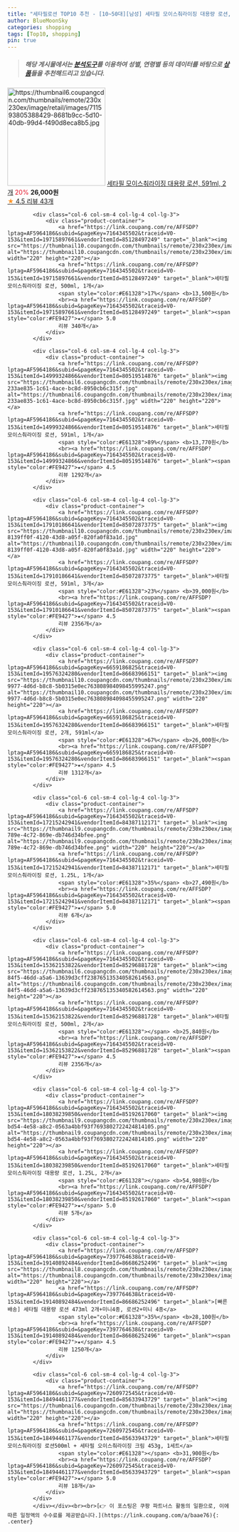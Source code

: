 ```yaml
---
title: "세타필로션 TOP10 추천 - [10~50대][남성] 세타필 모이스춰라이징 대용량 로션, 591ml, 2개"
author: BlueMoonSky
categories: shopping
tags: [Top10, shopping]
pin: true
---
```


> ##### 해당 게시물에서는 [**분석도구**](https://itemscout.io/)를 이용하여 **성별**, **연령별** 등의 데이터를 바탕으로 [**상품**](https://link.coupang.com/a/baae76)들을 추천해드리고 있습니다.
<div class="container"><div class="row">
            <div class="col-6 col-sm-4 col-lg-4 col-lg-3">
                <div class="product-container">
                    <a href="https://link.coupang.com/re/AFFSDP?lptag=AF5964186&subid=&pageKey=7164345502&traceid=V0-153&itemId=15015111767&vendorItemId=85072877349" target="_blank"><img src="https://thumbnail6.coupangcdn.com/thumbnails/remote/230x230ex/image/retail/images/711593805388429-8681b9cc-5d10-40db-99d4-f490d8eca8b5.jpg" alt="https://thumbnail6.coupangcdn.com/thumbnails/remote/230x230ex/image/retail/images/711593805388429-8681b9cc-5d10-40db-99d4-f490d8eca8b5.jpg" width="220" height="220"></a>
                    <a href="https://link.coupang.com/re/AFFSDP?lptag=AF5964186&subid=&pageKey=7164345502&traceid=V0-153&itemId=15015111767&vendorItemId=85072877349" target="_blank">세타필 모이스춰라이징 대용량 로션, 591ml, 2개</a>
                    <span style="color:#E61328">20%</span> <b>26,000원</b>
                    <br><a href="https://link.coupang.com/re/AFFSDP?lptag=AF5964186&subid=&pageKey=7164345502&traceid=V0-153&itemId=15015111767&vendorItemId=85072877349" target="_blank"><span style="color:#FE9427">★</span> 4.5
                    리뷰 43개</a>
                </div>
            </div>
            
            <div class="col-6 col-sm-4 col-lg-4 col-lg-3">
                <div class="product-container">
                    <a href="https://link.coupang.com/re/AFFSDP?lptag=AF5964186&subid=&pageKey=7164345502&traceid=V0-153&itemId=19715897661&vendorItemId=85128497249" target="_blank"><img src="https://thumbnail10.coupangcdn.com/thumbnails/remote/230x230ex/image/rs_quotation_api/u38gth7f/4dd9b982ec6f4a1984f6701ca3e3bfb4.png" alt="https://thumbnail10.coupangcdn.com/thumbnails/remote/230x230ex/image/rs_quotation_api/u38gth7f/4dd9b982ec6f4a1984f6701ca3e3bfb4.png" width="220" height="220"></a>
                    <a href="https://link.coupang.com/re/AFFSDP?lptag=AF5964186&subid=&pageKey=7164345502&traceid=V0-153&itemId=19715897661&vendorItemId=85128497249" target="_blank">세타필 모이스춰라이징 로션, 500ml, 1개</a>
                    <span style="color:#E61328">17%</span> <b>13,500원</b>
                    <br><a href="https://link.coupang.com/re/AFFSDP?lptag=AF5964186&subid=&pageKey=7164345502&traceid=V0-153&itemId=19715897661&vendorItemId=85128497249" target="_blank"><span style="color:#FE9427">★</span> 5.0
                    리뷰 340개</a>
                </div>
            </div>
            
            <div class="col-6 col-sm-4 col-lg-4 col-lg-3">
                <div class="product-container">
                    <a href="https://link.coupang.com/re/AFFSDP?lptag=AF5964186&subid=&pageKey=7164345502&traceid=V0-153&itemId=14999324866&vendorItemId=80519514876" target="_blank"><img src="https://thumbnail6.coupangcdn.com/thumbnails/remote/230x230ex/image/retail/images/1322644922592436-233ae835-1c61-4ace-bc8d-8950cb6c315f.jpg" alt="https://thumbnail6.coupangcdn.com/thumbnails/remote/230x230ex/image/retail/images/1322644922592436-233ae835-1c61-4ace-bc8d-8950cb6c315f.jpg" width="220" height="220"></a>
                    <a href="https://link.coupang.com/re/AFFSDP?lptag=AF5964186&subid=&pageKey=7164345502&traceid=V0-153&itemId=14999324866&vendorItemId=80519514876" target="_blank">세타필 모이스춰라이징 로션, 591ml, 1개</a>
                    <span style="color:#E61328">89%</span> <b>13,770원</b>
                    <br><a href="https://link.coupang.com/re/AFFSDP?lptag=AF5964186&subid=&pageKey=7164345502&traceid=V0-153&itemId=14999324866&vendorItemId=80519514876" target="_blank"><span style="color:#FE9427">★</span> 4.5
                    리뷰 1292개</a>
                </div>
            </div>
            
            <div class="col-6 col-sm-4 col-lg-4 col-lg-3">
                <div class="product-container">
                    <a href="https://link.coupang.com/re/AFFSDP?lptag=AF5964186&subid=&pageKey=7164345502&traceid=V0-153&itemId=17910186641&vendorItemId=85072873775" target="_blank"><img src="https://thumbnail10.coupangcdn.com/thumbnails/remote/230x230ex/image/retail/images/711216595735036-8139ff0f-4120-43d8-a05f-820fa0f83a1d.jpg" alt="https://thumbnail10.coupangcdn.com/thumbnails/remote/230x230ex/image/retail/images/711216595735036-8139ff0f-4120-43d8-a05f-820fa0f83a1d.jpg" width="220" height="220"></a>
                    <a href="https://link.coupang.com/re/AFFSDP?lptag=AF5964186&subid=&pageKey=7164345502&traceid=V0-153&itemId=17910186641&vendorItemId=85072873775" target="_blank">세타필 모이스춰라이징 로션, 591ml, 3개</a>
                    <span style="color:#E61328">23%</span> <b>39,000원</b>
                    <br><a href="https://link.coupang.com/re/AFFSDP?lptag=AF5964186&subid=&pageKey=7164345502&traceid=V0-153&itemId=17910186641&vendorItemId=85072873775" target="_blank"><span style="color:#FE9427">★</span> 4.5
                    리뷰 2356개</a>
                </div>
            </div>
            
            <div class="col-6 col-sm-4 col-lg-4 col-lg-3">
                <div class="product-container">
                    <a href="https://link.coupang.com/re/AFFSDP?lptag=AF5964186&subid=&pageKey=6659186825&traceid=V0-153&itemId=19576324280&vendorItemId=86683966151" target="_blank"><img src="https://thumbnail10.coupangcdn.com/thumbnails/remote/230x230ex/image/retail/images/66c11ed6-9977-4d6d-b8c8-5b0315e0ec763808984098455995247.png" alt="https://thumbnail10.coupangcdn.com/thumbnails/remote/230x230ex/image/retail/images/66c11ed6-9977-4d6d-b8c8-5b0315e0ec763808984098455995247.png" width="220" height="220"></a>
                    <a href="https://link.coupang.com/re/AFFSDP?lptag=AF5964186&subid=&pageKey=6659186825&traceid=V0-153&itemId=19576324280&vendorItemId=86683966151" target="_blank">세타필 모이스춰라이징 로션, 2개, 591ml</a>
                    <span style="color:#E61328">67%</span> <b>26,000원</b>
                    <br><a href="https://link.coupang.com/re/AFFSDP?lptag=AF5964186&subid=&pageKey=6659186825&traceid=V0-153&itemId=19576324280&vendorItemId=86683966151" target="_blank"><span style="color:#FE9427">★</span> 4.5
                    리뷰 1312개</a>
                </div>
            </div>
            
            <div class="col-6 col-sm-4 col-lg-4 col-lg-3">
                <div class="product-container">
                    <a href="https://link.coupang.com/re/AFFSDP?lptag=AF5964186&subid=&pageKey=7164345502&traceid=V0-153&itemId=17215242941&vendorItemId=84387112171" target="_blank"><img src="https://thumbnail9.coupangcdn.com/thumbnails/remote/230x230ex/image/retail/images/2022/12/20/10/0/196f8a76-789e-4c72-869e-db746d34bfee.png" alt="https://thumbnail9.coupangcdn.com/thumbnails/remote/230x230ex/image/retail/images/2022/12/20/10/0/196f8a76-789e-4c72-869e-db746d34bfee.png" width="220" height="220"></a>
                    <a href="https://link.coupang.com/re/AFFSDP?lptag=AF5964186&subid=&pageKey=7164345502&traceid=V0-153&itemId=17215242941&vendorItemId=84387112171" target="_blank">세타필 모이스춰라이징 로션, 1.25L, 1개</a>
                    <span style="color:#E61328">35%</span> <b>27,490원</b>
                    <br><a href="https://link.coupang.com/re/AFFSDP?lptag=AF5964186&subid=&pageKey=7164345502&traceid=V0-153&itemId=17215242941&vendorItemId=84387112171" target="_blank"><span style="color:#FE9427">★</span> 5.0
                    리뷰 6개</a>
                </div>
            </div>
            
            <div class="col-6 col-sm-4 col-lg-4 col-lg-3">
                <div class="product-container">
                    <a href="https://link.coupang.com/re/AFFSDP?lptag=AF5964186&subid=&pageKey=7164345502&traceid=V0-153&itemId=15362153822&vendorItemId=85296881728" target="_blank"><img src="https://thumbnail6.coupangcdn.com/thumbnails/remote/230x230ex/image/retail/images/8bf8a482-84f5-46dd-a5a6-13639d3cff238765135340582614563.png" alt="https://thumbnail6.coupangcdn.com/thumbnails/remote/230x230ex/image/retail/images/8bf8a482-84f5-46dd-a5a6-13639d3cff238765135340582614563.png" width="220" height="220"></a>
                    <a href="https://link.coupang.com/re/AFFSDP?lptag=AF5964186&subid=&pageKey=7164345502&traceid=V0-153&itemId=15362153822&vendorItemId=85296881728" target="_blank">세타필 모이스춰라이징 로션, 500ml, 2개</a>
                    <span style="color:#E61328"></span> <b>25,840원</b>
                    <br><a href="https://link.coupang.com/re/AFFSDP?lptag=AF5964186&subid=&pageKey=7164345502&traceid=V0-153&itemId=15362153822&vendorItemId=85296881728" target="_blank"><span style="color:#FE9427">★</span> 4.5
                    리뷰 2356개</a>
                </div>
            </div>
            
            <div class="col-6 col-sm-4 col-lg-4 col-lg-3">
                <div class="product-container">
                    <a href="https://link.coupang.com/re/AFFSDP?lptag=AF5964186&subid=&pageKey=7164345502&traceid=V0-153&itemId=18038239850&vendorItemId=85192617060" target="_blank"><img src="https://thumbnail9.coupangcdn.com/thumbnails/remote/230x230ex/image/retail/images/132c7412-bd54-4e58-a8c2-0563a4bbf93f7693802722424814105.png" alt="https://thumbnail9.coupangcdn.com/thumbnails/remote/230x230ex/image/retail/images/132c7412-bd54-4e58-a8c2-0563a4bbf93f7693802722424814105.png" width="220" height="220"></a>
                    <a href="https://link.coupang.com/re/AFFSDP?lptag=AF5964186&subid=&pageKey=7164345502&traceid=V0-153&itemId=18038239850&vendorItemId=85192617060" target="_blank">세타필 모이스춰라이징 대용량 로션, 1.25L, 2개</a>
                    <span style="color:#E61328"></span> <b>54,980원</b>
                    <br><a href="https://link.coupang.com/re/AFFSDP?lptag=AF5964186&subid=&pageKey=7164345502&traceid=V0-153&itemId=18038239850&vendorItemId=85192617060" target="_blank"><span style="color:#FE9427">★</span> 5.0
                    리뷰 5개</a>
                </div>
            </div>
            
            <div class="col-6 col-sm-4 col-lg-4 col-lg-3">
                <div class="product-container">
                    <a href="https://link.coupang.com/re/AFFSDP?lptag=AF5964186&subid=&pageKey=7397764638&traceid=V0-153&itemId=19140892484&vendorItemId=86686252496" target="_blank"><img src="https://thumbnail8.coupangcdn.com/thumbnails/remote/230x230ex/image/vendor_inventory/f2b5/b93c91c07e95b72676b30aeead2eaa79768ea8140b272f70d268cb191bac.jpg" alt="https://thumbnail8.coupangcdn.com/thumbnails/remote/230x230ex/image/vendor_inventory/f2b5/b93c91c07e95b72676b30aeead2eaa79768ea8140b272f70d268cb191bac.jpg" width="220" height="220"></a>
                    <a href="https://link.coupang.com/re/AFFSDP?lptag=AF5964186&subid=&pageKey=7397764638&traceid=V0-153&itemId=19140892484&vendorItemId=86686252496" target="_blank">[빠른배송] 세타필 대용량 로션 473ml 2개+미니4종, 로션2+미니 4종</a>
                    <span style="color:#E61328">35%</span> <b>28,100원</b>
                    <br><a href="https://link.coupang.com/re/AFFSDP?lptag=AF5964186&subid=&pageKey=7397764638&traceid=V0-153&itemId=19140892484&vendorItemId=86686252496" target="_blank"><span style="color:#FE9427">★</span> 4.5
                    리뷰 1250개</a>
                </div>
            </div>
            
            <div class="col-6 col-sm-4 col-lg-4 col-lg-3">
                <div class="product-container">
                    <a href="https://link.coupang.com/re/AFFSDP?lptag=AF5964186&subid=&pageKey=7260972545&traceid=V0-153&itemId=18494461177&vendorItemId=85633943729" target="_blank"><img src="https://thumbnail6.coupangcdn.com/thumbnails/remote/230x230ex/image/vendor_inventory/3fb0/29a2dd768ac8c5be3b331e3591fbf3f734870322de6745d9a95ee699d645.jpg" alt="https://thumbnail6.coupangcdn.com/thumbnails/remote/230x230ex/image/vendor_inventory/3fb0/29a2dd768ac8c5be3b331e3591fbf3f734870322de6745d9a95ee699d645.jpg" width="220" height="220"></a>
                    <a href="https://link.coupang.com/re/AFFSDP?lptag=AF5964186&subid=&pageKey=7260972545&traceid=V0-153&itemId=18494461177&vendorItemId=85633943729" target="_blank">세타필 모이스춰라이징 로션500ml + 세타필 오이스춰라이징 크림 453g, 1세트</a>
                    <span style="color:#E61328"></span> <b>31,900원</b>
                    <br><a href="https://link.coupang.com/re/AFFSDP?lptag=AF5964186&subid=&pageKey=7260972545&traceid=V0-153&itemId=18494461177&vendorItemId=85633943729" target="_blank"><span style="color:#FE9427">★</span> 5.0
                    리뷰 18개</a>
                </div>
            </div>
            </div></div><br><br>[👉 이 포스팅은 쿠팡 파트너스 활동의 일환으로, 이에 따른 일정액의 수수료를 제공받습니다.](https://link.coupang.com/a/baae76){: .center}